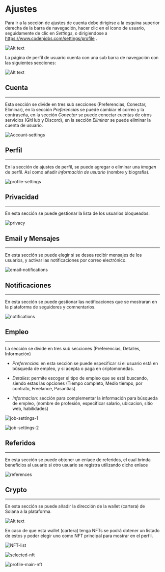 # Ajustes
 
Para ir a la sección de ajustes de cuenta debe dirigirse a la esquina superior derecha de la barra de navegación, hacer clic en el icono de usuario, seguidamente de clic en *Settings*, o dirigiendose a https://www.codenjobs.com/settings/profile .
 
![Alt text](https://res.cloudinary.com/codenjobs/image/upload/v1663508562/user/file/heiwi3sbkeaxfla2emof.png)


La página de perfil de usuario cuenta con una sub barra de navegación con las siguientes secciones:

![Alt text](https://res.cloudinary.com/codenjobs/image/upload/v1662213565/user/file/gofjls4630wej9vnyvtu.png)


 
## Cuenta
- - -
 
Esta sección se divide en tres sub secciones (Preferencias, Conectar, Eliminar), en la sección *Preferencias* se puede cambiar el correo y la contraseña, en la sección *Conectar* se puede conectar cuentas de otros servicios (GitHub y Discord), en la sección *Eliminar* se puede eliminar la cuenta de usuario.

![Account-settings](https://res.cloudinary.com/codenjobs/image/upload/v1662213829/user/file/l1bdyvhjnzd9grd4sdwr.png)

 
 
## Perfil
- - -
 
En la sección de ajustes de perfil, se puede agregar o eliminar una *imagen* de perfil. Así como añadir *información de usuario* (nombre y biografia).

![profile-settings](https://res.cloudinary.com/codenjobs/image/upload/v1660670813/user/file/kpc9lvsmxuxltuwcqb2a.png)
 
 
## Privacidad
- - -
 
En esta sección se puede gestionar la lista de los usuarios bloqueados.


![privacy](https://res.cloudinary.com/codenjobs/image/upload/v1662213874/user/file/kavh5gq68m28nxo97iy3.png)
 
 
## Email y Mensajes
- - -
 
En esta sección se puede elegir si se desea recibir mensajes de los usuarios, y activar las notificaciones por correo electrónico.


![email-notifications](https://res.cloudinary.com/codenjobs/image/upload/v1662213918/user/file/vtjvah9rjvkdch89h0xp.png)
 

## Notificaciones
- - -

En esta sección se puede gestionar las notificaciones que se mostraran en la plataforma de seguidores y comnentarios. 

![notifications](https://res.cloudinary.com/codenjobs/image/upload/v1662213681/user/file/qgcqkf3ci8arwvlssqve.png)
 

## Empleo
- - -
 
La sección se divide en tres sub secciones (Preferencias, Detalles, Información)
 
* *Preferencias*: en esta sección se puede especificar si el usuario está en búsqueda de empleo, y si acepta o paga en criptomonedas.
 
* *Detalles*: permite escoger el tipo de empleo que se está buscando, siendo estas las opciones (Tiempo completo, Medio tiempo, por contrato, Freelance, Pasantías).
 
* *Informacion*: sección para complementar la información para búsqueda de empleo, (nombre de profesión, especificar salario, ubicacion, sitio web, habilidades)


![job-settings-1](https://res.cloudinary.com/codenjobs/image/upload/v1660670880/user/file/bcalfqxkldqpnvwmofbu.png)


![job-settings-2](https://res.cloudinary.com/codenjobs/image/upload/v1660670901/user/file/melnxlnvmtm6tvlkiqyq.png)
 
 
## Referidos
- - -
 
En esta sección se puede obtener un enlace de referidos, el cual brinda beneficios al usuario si otro usuario se registra utilizando dicho enlace


![references](https://res.cloudinary.com/codenjobs/image/upload/v1662214017/user/file/zo2yndbtji2ojfw2h5lh.png)
 
 
## Crypto
- - -
 
En esta sección se puede añadir la dirección de la wallet (cartera) de Solana a la plataforma.
 
 
![Alt text](https://res.cloudinary.com/codenjobs/image/upload/v1662214150/user/file/hvhoiyxvr5iokbbhmxll.png)
 
 
En caso de que esta wallet (cartera) tenga NFTs se podrá obtener un listado de estos y poder elegir uno como NFT principal para mostrar en el perfil.
 
 
![NFT-list](https://res.cloudinary.com/codenjobs/image/upload/v1660997361/user/file/kmnmirpwroharyfuscek.png)
 
 
![selected-nft](https://res.cloudinary.com/codenjobs/image/upload/v1660997380/user/file/evtwitngu5kthf2mdy4k.png)


![profile-main-nft](https://res.cloudinary.com/codenjobs/image/upload/v1660997915/user/file/e3ipmpmifs5quvzqo5i9.png)